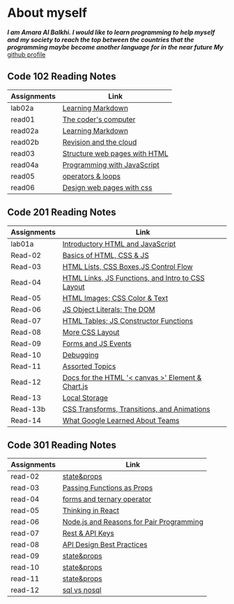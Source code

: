 # About myself

***I am Amara Al Balkhi. I would like to learn programming to help myself and my society to reach the top between the countries that the programming maybe become another language for in the near future My*** [github profile](https://github.com/Amara994)

## Code 102 Reading Notes

| Assignments |     Link                                          |
|-------------|---------------------------------------------------|
|  lab02a     |[Learning Markdown](class102/lab02a.md)            |
|  read01     |[The coder's computer](class102/read01.md)         |
|  read02a    |[Learning Markdown](class102/read02a.md)           |
|  read02b    |[Revision and the cloud](class102/read02b.md)      |
|  read03     |[Structure web pages with HTML](class102/read03.md)|
|  read04a    |[Programming with JavaScript](class102/read04a.md) |
|  read05     |[operators & loops](class102/read05.md)            |
|  read06     |[Design web pages with css](class102/read06.md)    |

## Code 201 Reading Notes

| Assignments |     Link                                                               |
|-------------|------------------------------------------------------------------------|
|  lab01a     |[Introductory HTML and JavaScript](class201/introductory.md)            |
|  Read-02    |[Basics of HTML, CSS & JS](class201/read-02.md)                         |
|  Read-03    |[HTML Lists, CSS Boxes,JS Control Flow](class201/read-03.md)            |
|  Read-04    |[HTML Links, JS Functions, and Intro to CSS Layout](class201/read-04.md)|
|  Read-05    |[HTML Images; CSS Color & Text](class201/read-05.md)                    |
|  Read-06    |[JS Object Literals; The DOM](class201/read-06.md)                      |
|  Read-07    |[HTML Tables; JS Constructor Functions](class201/read-07.md)            |
|  Read-08    |[More CSS Layout](class201/read-08.md)                                  |
|  Read-09    |[Forms and JS Events](class201/read-09.md)                              |
|  Read-10    |[Debugging](class201/read-10.md)                                        |
|  Read-11    |[Assorted Topics](class201/read-11.md)                                  |
|  Read-12    |[Docs for the HTML '< canvas >' Element & Chart.js](class201/read-12.md)|
|  Read-13    |[Local Storage](class201/read-13.md)                                    |
|  Read-13b   |[CSS Transforms, Transitions, and Animations](class201/read-13b.md)     |
|  Read-14    |[What Google Learned About Teams](class201/read-14.md)                  |

## Code 301 Reading Notes

| Assignments |     Link                                                               |
|-------------|------------------------------------------------------------------------|
| read-02     |[state&props](class301/read-02.md)                                      |
| read-03     |[Passing Functions as Props](class301/read-03.md)                       |
| read-04     |[forms and ternary operator](class301/read-04.md)                       |
| read-05     |[Thinking in React](class301/read-05.md)                                |
| read-06     |[Node.js and Reasons for Pair Programming](class301/read-06.md)         |
| read-07     |[Rest & API Keys](class301/read-07.md)                                  |
| read-08     |[API Design Best Practices](class301/read-08.md)                        |
| read-09     |[state&props](class301/read-02.md)                                      |
| read-10     |[state&props](class301/read-02.md)                                      |
| read-11     |[state&props](class301/read-02.md)                                      |
| read-12     |[sql vs nosql](class301/read-12.md)                                     |

